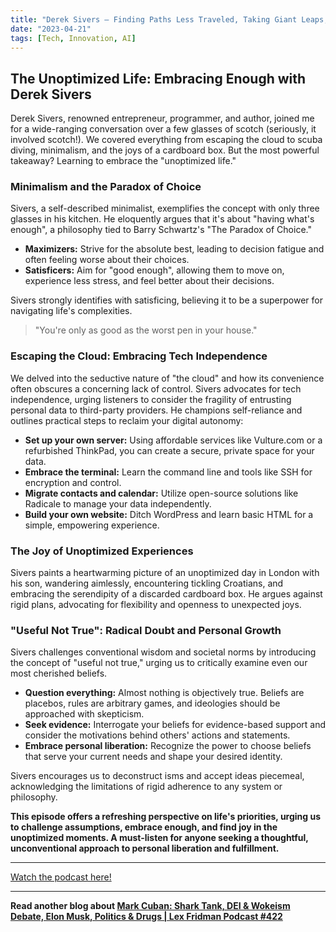 ```yaml
---
title: "Derek Sivers — Finding Paths Less Traveled, Taking Giant Leaps, and Picking the Right “Game of Life”"
date: "2023-04-21"
tags: [Tech, Innovation, AI]
---
```


## The Unoptimized Life: Embracing Enough with Derek Sivers

Derek Sivers, renowned entrepreneur, programmer, and author, joined me for a wide-ranging conversation over a few glasses of scotch (seriously, it involved scotch!). We covered everything from escaping the cloud to scuba diving, minimalism, and the joys of a cardboard box. But the most powerful takeaway? Learning to embrace the "unoptimized life." 

### Minimalism and the Paradox of Choice

Sivers, a self-described minimalist, exemplifies the concept with only three glasses in his kitchen. He eloquently argues that it's about "having what's enough", a philosophy tied to Barry Schwartz's "The Paradox of Choice." 

* **Maximizers:** Strive for the absolute best, leading to decision fatigue and often feeling worse about their choices.
* **Satisficers:** Aim for "good enough", allowing them to move on, experience less stress, and feel better about their decisions.

Sivers strongly identifies with satisficing, believing it to be a superpower for navigating life's complexities.

> "You're only as good as the worst pen in your house."

### Escaping the Cloud: Embracing Tech Independence

We delved into the seductive nature of "the cloud" and how its convenience often obscures a concerning lack of control. Sivers advocates for tech independence, urging listeners to consider the fragility of entrusting personal data to third-party providers. He champions self-reliance and outlines practical steps to reclaim your digital autonomy:

* **Set up your own server:** Using affordable services like Vulture.com or a refurbished ThinkPad, you can create a secure, private space for your data. 
* **Embrace the terminal:** Learn the command line and tools like SSH for encryption and control.
* **Migrate contacts and calendar:** Utilize open-source solutions like Radicale to manage your data independently.
* **Build your own website:** Ditch WordPress and learn basic HTML for a simple, empowering experience.

### The Joy of Unoptimized Experiences

Sivers paints a heartwarming picture of an unoptimized day in London with his son, wandering aimlessly, encountering tickling Croatians, and embracing the serendipity of a discarded cardboard box.  He argues against rigid plans, advocating for flexibility and openness to unexpected joys. 

###  "Useful Not True": Radical Doubt and Personal Growth

Sivers challenges conventional wisdom and societal norms by introducing the concept of "useful not true," urging us to critically examine even our most cherished beliefs. 

* **Question everything:**  Almost nothing is objectively true. Beliefs are placebos, rules are arbitrary games, and ideologies should be approached with skepticism.
* **Seek evidence:** Interrogate your beliefs for evidence-based support and consider the motivations behind others' actions and statements.
* **Embrace personal liberation:** Recognize the power to choose beliefs that serve your current needs and shape your desired identity.

Sivers encourages us to deconstruct isms and accept ideas piecemeal, acknowledging the limitations of rigid adherence to any system or philosophy. 

**This episode offers a refreshing perspective on life's priorities, urging us to challenge assumptions, embrace enough, and find joy in the unoptimized moments.  A must-listen for anyone seeking a thoughtful, unconventional approach to personal liberation and fulfillment.**

---

<a href="https://youtube.com/watch?v=0BaDQCjqUHU" target="_blank">Watch the podcast here!</a>


---

**Read another blog about [Mark Cuban: Shark Tank, DEI & Wokeism Debate, Elon Musk, Politics & Drugs | Lex Fridman Podcast #422](./20240329-markcuban-lexfridman)**